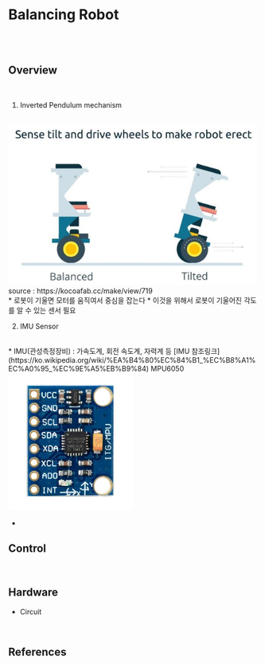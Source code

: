 
<!--
추가해야 할 것
1. 밸런싱 로봇 개요
2. 제어 블록선도
3. 하드웨어 설명
    기구물
    회로도
    각 부품 설명
4. 참조한 것들
    상보필터 알고리즘
    STM32 문서(프로그래밍 메뉴얼, 데이터시트)
    OScopeCtrl Class 라이브러리
    상민이형 WizFi 설정 메뉴얼
    논문들...
-->

# Balancing Robot
<br>
<br>

## Overview
<br>

1. Inverted Pendulum mechanism
<br>

<img src="img/br_mechanism.JPG" width="500">
source : https://kocoafab.cc/make/view/719
<br>
* 로봇이 기울면 모터를 움직여서 중심을 잡는다
* 이것을 위해서 로봇이 기울어진 각도를 알 수 있는 센서 필요

2. IMU Sensor
<br>
* IMU(관성측정장비) : 가속도계, 회전 속도계, 자력계 등
[IMU 참조링크](https://ko.wikipedia.org/wiki/%EA%B4%80%EC%84%B1_%EC%B8%A1%EC%A0%95_%EC%9E%A5%EB%B9%84)
MPU6050
<img src="img/br_imu_sensor.JPG" width="250">

*

## Control
<!--
제어 블록선도 그림
-->
<br>

## Hardware
- Circuit
<br>

## References
<br>
